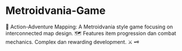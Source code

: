 # Metroidvania-Game
🏰 Action-Adventure Mapping: A Metroidvania style game focusing on interconnected map design. 🗺️ Features item progression dan combat mechanics. Complex dan rewarding development. ⚔️ 🗝️
